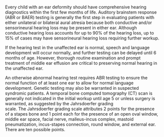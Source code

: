 Every child with an ear deformity should have comprehensive hearing diagnostics within the first few months of life. Auditory brainstem response (ABR or BAER) testing is generally the first step in evaluating patients with either unilateral or bilateral aural atresia because both conductive and/or sensorineural hearing loss may be present in either ear. Although conductive hearing loss accounts for up to 90% of the hearing loss, up to 15% of cases may have sensorineural hearing loss requiring further workup.

If the hearing test in the unaffected ear is normal, speech and language development will occur normally, and further testing can be delayed until 6 months of age. However, thorough routine examination and prompt treatment of middle ear effusion are critical to preserving normal hearing in the unaffected ear.

An otherwise abnormal hearing test requires ABR testing to ensure the normal function of at least one ear to allow for normal language development. Genetic testing may also be warranted in suspected syndromic patients. A temporal bone computed tomography (CT) scan is generally not indicated in the initial workup until age 5 or unless surgery is warranted, as suggested by the Jahrsdoerfer grading scale. The Jahrsdoerfer grading scale attributes 2 points for the presence of a stapes bone and 1 point each for the presence of an open oval window, middle ear space, facial nerve, malleus-incus complex, mastoid pneumatization, incus-stapes connection, round window, and external ear. There are ten possible points.